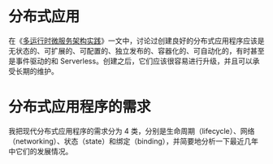 # 分布式应用

在《[多运行时微服务架构实践](https://mp.weixin.qq.com/s/Sqpz4KD6Gyb7GDd0WVT8dg)》一文中，讨论过创建良好的分布式应用程序应该是无状态的、可扩展的、可配置的、独立发布的、容器化的、可自动化的，有时甚至是事件驱动的和 Serverless。创建之后，它们应该很容易进行升级，并且可以承受长期的维护。

# 分布式应用程序的需求

我把现代分布式应用程序的需求分为 4 类，分别是生命周期（lifecycle）、网络（networking）、状态（state）和绑定（binding），并简要地分析一下最近几年中它们的发展情况。

